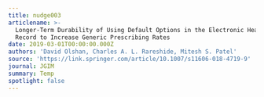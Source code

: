 ```yaml
---
title: nudge003
articlename: >-
  Longer-Term Durability of Using Default Options in the Electronic Health
  Record to Increase Generic Prescribing Rates
date: 2019-03-01T00:00:00.000Z
authors: 'David Olshan, Charles A. L. Rareshide, Mitesh S. Patel'
source: 'https://link.springer.com/article/10.1007/s11606-018-4719-9'
journal: JGIM
summary: Temp
spotlight: false
---
```


